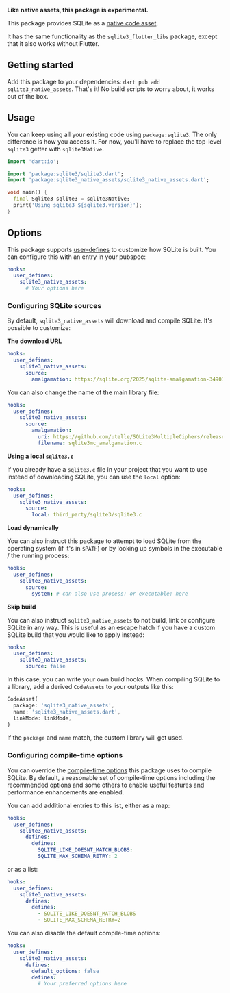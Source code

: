 __Like native assets, this package is experimental.__

This package provides SQLite as a [native code asset](https://dart.dev/interop/c-interop#native-assets).

It has the same functionality as the `sqlite3_flutter_libs` package,
except that it also works without Flutter.

## Getting started

Add this package to your dependencies: `dart pub add sqlite3_native_assets`.
That's it! No build scripts to worry about, it works out of the box.

## Usage

You can keep using all your existing code using `package:sqlite3`.
The only difference is how you access it.
For now, you'll have to replace the top-level `sqlite3` getter
with `sqlite3Native`.

```dart
import 'dart:io';

import 'package:sqlite3/sqlite3.dart';
import 'package:sqlite3_native_assets/sqlite3_native_assets.dart';

void main() {
  final Sqlite3 sqlite3 = sqlite3Native;
  print('Using sqlite3 ${sqlite3.version}');
}
```

## Options

This package supports [user-defines](https://github.com/dart-lang/native/pull/2165)
to customize how SQLite is built.
You can configure this with an entry in your pubspec:

```yaml
hooks:
  user_defines:
    sqlite3_native_assets:
      # Your options here
```

### Configuring SQLite sources

By default, `sqlite3_native_assets` will download and compile SQLite. It's possible to customize:

__The download URL__

```yaml
hooks:
  user_defines:
    sqlite3_native_assets:
      source:
        amalgamation: https://sqlite.org/2025/sqlite-amalgamation-3490100.zip
```

You can also change the name of the main library file:

```yaml
hooks:
  user_defines:
    sqlite3_native_assets:
      source:
        amalgamation:
          uri: https://github.com/utelle/SQLite3MultipleCiphers/releases/download/v2.2.1/sqlite3mc-2.2.1-sqlite-3.50.2-amalgamation.zip
          filename: sqlite3mc_amalgamation.c
```

__Using a local `sqlite3.c`__

If you already have a `sqlite3.c` file in your project that you want to use instead of downloading
SQLite, you can use the `local` option:

```yaml
hooks:
  user_defines:
    sqlite3_native_assets:
      source:
        local: third_party/sqlite3/sqlite3.c
```

__Load dynamically__

You can also instruct this package to attempt to load SQLite from the operating system (if it's in `$PATH`)
or by looking up symbols in the executable / the running process:

```yaml
hooks:
  user_defines:
    sqlite3_native_assets:
      source:
        system: # can also use process: or executable: here
```

__Skip build__

You can also instruct `sqlite3_native_assets` to not build, link or configure SQLite in any way.
This is useful as an escape hatch if you have a custom SQLite build that you would like to apply
instead:

```yaml
hooks:
  user_defines:
    sqlite3_native_assets:
      source: false
```

In this case, you can write your own build hooks. When compiling SQLite to a library, add a derived
`CodeAssets` to your outputs like this:

```dart
CodeAsset(
  package: 'sqlite3_native_assets',
  name: 'sqlite3_native_assets.dart',
  linkMode: linkMode,
)
```

If the `package` and `name` match, the custom library will get used.

### Configuring compile-time options

You can override the [compile-time options](https://sqlite.org/compile.html) this
package uses to compile SQLite.
By default, a reasonable set of compile-time options including the recommended options and
some others to enable useful features and performance enhancements are enabled.

You can add additional entries to this list, either as a map:

```yaml
hooks:
  user_defines:
    sqlite3_native_assets:
      defines:
        defines:
          SQLITE_LIKE_DOESNT_MATCH_BLOBS:
          SQLITE_MAX_SCHEMA_RETRY: 2
```

or as a list:

```yaml
hooks:
  user_defines:
    sqlite3_native_assets:
      defines:
        defines:
          - SQLITE_LIKE_DOESNT_MATCH_BLOBS
          - SQLITE_MAX_SCHEMA_RETRY=2
```

You can also disable the default compile-time options:

```yaml
hooks:
  user_defines:
    sqlite3_native_assets:
      defines:
        default_options: false
        defines:
          # Your preferred options here
```
